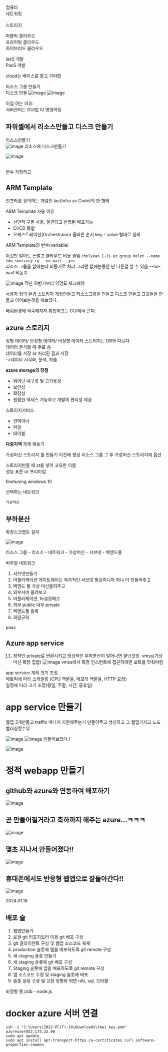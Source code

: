 컴퓨터  <br/>
네트워킹<br/>  
스토리지<br/>


퍼블릭 클라우드<br/>
프라이빗 클라우드<br/>
하이브리드 클라우드<br/>

IasS 개발<br/>
PasS 개발<br/>

cloud는 베이스로 깔고 가야함<br/>

리소스 그룹 만들기  
디스크 만들
![image](https://github.com/barabonda/SK-AI-FLY/assets/108683454/d9c300eb-c816-41a3-a996-f2015bc0177b)
![image](https://github.com/barabonda/SK-AI-FLY/assets/108683454/2e612078-4613-46de-9375-4de2eb0f334a)

이걸 하는 이유:<br/>
서버관리는 GUI없 다 명령어임<br/>
## 파워셸에서 리소스만들고 디스크 만들기<br/>
리소스만들기<br/>
![image](https://github.com/barabonda/SK-AI-FLY/assets/108683454/475d0bce-1b7e-44ed-a06b-0b095052688d)
리소스에 디스크만들기<br/>

![image](https://github.com/barabonda/SK-AI-FLY/assets/108683454/b5028397-5261-49ea-b0aa-fac817e2d642)

<br/>
변수 지정하고

## ARM Template
인프라를 정의하는 개념인 Iac(Infra as Code)의 한 형태  

ARM Template 사용 이유  
- 선언적 구문 사용, 일관되고 반복된 배포가능
- CI/CD 통합
- 오케스트레이션(Orchestraion) 올바른 순서
key - value 형태로 정의


ARM Template의 변수(variable)  


이것만 알아도 돈벌고 클라우드 비용 줄임
`cholyean [~]$ az group delet --name edu-sourcecy-rg --no-wait --yes`  
리소스 그룹을 없애는데 비동기로 처리 그러면 없애는동안 난 다른걸 할 수 있음
--no-wait 비동기  

![image](https://github.com/barabonda/SK-AI-FLY/assets/108683454/4e55cc9b-642e-4a53-85c2-7b996a6ebac3)
작년 하반기부터 익명도 체크해야

사용자 정의 환경
스토리지 계정만들고 리소스그룹을 만들고 디스크 만들고
그것들을 만들고 이어보는것을 해보았다.  

배쉬환경에 익숙해지자 취업하고는 GUI에서 쓴다.  
## azure 스토리지
정형 데이터/ 반정형 데이터/ 비정형 데이터
스토리지는 DB와 다르다  
데이터 분석할 때 주로 씀  
데이터를 저장 or 처리된 결과 저장  
->데이터 시각화, 분석, 학습  

**azure storage의 장점**
- 뛰어난 내구성 및 고가용성
- 보안성  
- 확장성  
- 원활한 엑세스 가능하고 개발의 편리성 제공

스토리지서비스
- 컨테이너
- 파일
- 테이블

**다중지역**
복제 해놓기

가상머신 스토리지 
를 만들기 이전에 항상 리소스 그룹
그 후 가성머신 스토리지에 옵션  

스토리지만들 때 st를 넣어 고유한 이름  
성능 표준 or 프리미엄   




finetuning
windows 10  

  선택하는 네트워크  

    가상머신
## 부하분산
확장스크랩트 설치

![image](https://github.com/barabonda/SK-AI-FLY/assets/108683454/05eeb9dd-d6e8-49c5-be06-d3abeff70f68)

리소스 그룹 - 리소스 - 네트워크 - 가상머신 - 서브넷 - 벡엔드풀


버추얼 네트워크
1. 서브넷만들기
2. 어플리케이션 게이트웨이는 독자적인 서브넷 필요하니까 하나 더 만들어주고
3. 벡엔드 풀 가상 머신올려주고
4. 외부서버 올려보고
5. 어플리케이션, fe설정해고
6. 외부 public 내부 private
7. 벡엔드풀 등록
9. 회람규칙

paas  
## Azure app service  

11. 정적인 private로 변환시키고 정상적인 부하분산이 일어나면 끝난것임. 
vmss(가상머신 확장 집합)
![image](https://github.com/barabonda/SK-AI-FLY/assets/108683454/895b160f-f054-402d-9111-fac53d52bfc8)
vmss에서 특정 인스턴트에 접근하려면 포트를 맞춰야함

app service 계획 크기 조정  
매트릭에 따라 스케일링 (CPU 백분율, 메모리 백분율, HTTP 요청)  
일정에 따라 크기 조정(평일, 주말, 시간, 공휴일)   
  
  
# app service 만들기  
웹앱 3개만들고 traffic 매니저 지원해주는거 만들어주고
생성하고 그 웹앱가지고 노드벨러싱할수있

![image](https://github.com/barabonda/SK-AI-FLY/assets/108683454/76f64947-c380-4675-ba80-fed77122071c)
![image](https://github.com/barabonda/SK-AI-FLY/assets/108683454/d01fd75d-115b-421c-b70c-6767a9f93108)
만들어보았다.!

![image](https://github.com/barabonda/SK-AI-FLY/assets/108683454/ffa2c681-e966-4b9b-bfea-456e270ce45c)
# 정적 webapp 만들기  


  
## github와 azure와 연동하여 배포하기
![image](https://github.com/barabonda/SK-AI-FLY/assets/108683454/e7e28b64-cc1b-4886-9033-063c64018240)

## 곧 만들어질거라고 축하까지 해주는 azure...ㅋㅋㅋ
![image](https://github.com/barabonda/SK-AI-FLY/assets/108683454/891472a2-9cb4-4c46-b67c-4d114e08ea8f)  
## 몇초 지나서 만들어졌다!!
![image](https://github.com/barabonda/SK-AI-FLY/assets/108683454/b488e6a1-798e-44a0-bac8-c764ed5dab04)
## 휴대폰에서도 반응형 웹앱으로 잘돌아간다!!
![image](https://github.com/barabonda/SK-AI-FLY/assets/108683454/492f96e1-153b-43ed-b4be-4905557500ff)

2024.01.18
## 배포 슬
1. 웹앱만들기
2. 로컬 git 리포지토리 이용 git 배포 구성
3. git 클라이언트 구성 및 웹앱 소스코드 복제
4. production 슬롯에 앱을 배포하도록 git remote 구성
5. 새 staging 슬롯 만들기
6. 새 staging 슬롯에 git 배포 구성
7. Staging 슬롯에 앱을 배포하도록 git remote 구성
8. 앱 소스코드 수정 및 staging 슬롯에 배포
9. 슬롯 설정 구성 및 교환
정형화 되면
rdb, sql, 오라클

비정형
몽고db - node.js

# docker azure 서버 연결  
```
ssh -i "C:\Users\2022-PC(T)-10\Downloads\lmwi_key.pem" azureuser@52.175.32.90
sudo apt update
sudo apt install apt-transport-https ca-certificates curl software-properties-common
```
